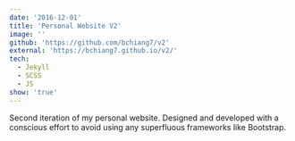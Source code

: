 ```yaml
---
date: '2016-12-01'
title: 'Personal Website V2'
image: ''
github: 'https://github.com/bchiang7/v2'
external: 'https://bchiang7.github.io/v2/'
tech:
  - Jekyll
  - SCSS
  - JS
show: 'true'
---
```


Second iteration of my personal website. Designed and developed with a conscious effort to avoid using any superfluous frameworks like Bootstrap.
